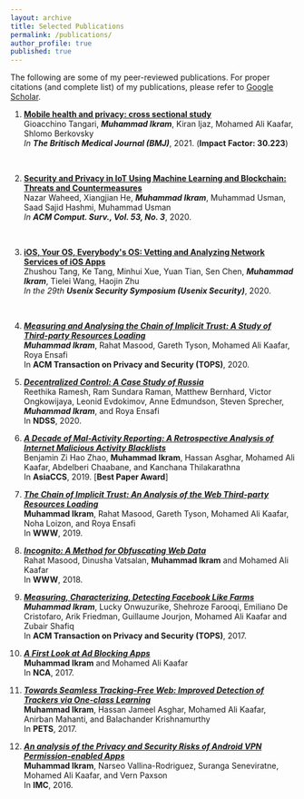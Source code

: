 ```yaml
---
layout: archive
title: Selected Publications
permalink: /publications/
author_profile: true
published: true
---
```


The following are some of my peer-reviewed publications. For proper citations (and complete list) of my publications, please refer to [Google Scholar](https://scholar.google.com.au/citations?user=vkSaUFwAAAAJ&hl=en).

1.  <b>[Mobile health and privacy: cross sectional study](https://www.bmj.com/content/373/bmj.n1248.full)</b> <br> 
Gioacchino Tangari, <i>**Muhammad Ikram**</i>, Kiran Ijaz, Mohamed Ali Kaafar, Shlomo Berkovsky<br>
<i>In **The Britisch Medical Journal (BMJ)**</i>, 2021. (**Impact Factor: 30.223**)
<br>

2.  <b>[Security and Privacy in IoT Using Machine Learning and Blockchain: Threats and Countermeasures](/files/acm_survey_paper.pdf)</b> <br> 
Nazar Waheed, Xiangjian He, <i>**Muhammad Ikram**</i>, Muhammad Usman, Saad Sajid Hashmi, Muhammad Usman<br>
<i>In **ACM Comput. Surv., Vol. 53, No. 3**</i>, 2020.
<br>

3.  <b>[iOS, Your OS, Everybody's OS: Vetting and Analyzing Network Services of iOS Apps](/files/iOS_Apps_Aulnerabilities_Analysis_Ikram.pdf)</b> <br> 
Zhushou Tang, Ke Tang, Minhui Xue, Yuan Tian, Sen Chen, <i>**Muhammad Ikram**</i>, Tielei Wang, Haojin Zhu<br>
<i>In the 29th **Usenix Security Symposium (Usenix Security)**</i>, 2020.
<br>

4.  <b>*[Measuring and Analysing the Chain of Implicit Trust: A Study of Third-party Resources Loading](/files/ik_wot_tops_2020.pdf)*</b> <br> <i>**Muhammad Ikram**</i>, Rahat Masood, Gareth Tyson, Mohamed Ali Kaafar, Roya Ensafi <br>In **ACM Transaction on Privacy and Security (TOPS)**, 2020.<br>

5.  <b>*[Decentralized Control: A Case Study of Russia](/files/ndss20-decentralized-control.pdf)*</b><br>
Reethika Ramesh, Ram Sundara Raman, Matthew Bernhard, Victor Ongkowijaya, Leonid Evdokimov, Anne Edmundson, Steven Sprecher, <i>**Muhammad Ikram**</i>, and Roya Ensafi <br> In **NDSS**, 2020. <br>

6.  <b>*[A Decade of Mal-Activity Reporting: A Retrospective Analysis of Internet Malicious Activity Blacklists](/files/asiaccs_malwareanalysis.pdf)*</b><br>
Benjamin Zi Hao Zhao, **Muhammad Ikram**, Hassan Asghar, Mohamed Ali Kaafar, Abdelberi Chaabane, and Kanchana Thilakarathna<br> In **AsiaCCS**, 2019.  [**Best Paper Award**]<br>

7.  <b>*[The Chain of Implicit Trust: An Analysis of the Web Third-party Resources Loading](/files/ikram_www2019_cr.pdf)*</b><br>**Muhammad Ikram**, Rahat Masood, Gareth Tyson, Mohamed Ali Kaafar, Noha Loizon, and Roya Ensafi<br> In **WWW**, 2019.

8.  <b>*[Incognito: A Method for Obfuscating Web Data](/files/Incognito-Ikram-WWW18.pdf)*</b><br>Rahat Masood, Dinusha Vatsalan, **Muhammad Ikram** and Mohamed Ali Kaafar<br> In **WWW**, 2018.<br>

9.  <b>*[Measuring, Characterizing, Detecting Facebook Like Farms](files/fb_fraud_detection.pdf)*</b><br> <i>**Muhammad Ikram**</i>, Lucky Onwuzurike, Shehroze Farooqi, Emiliano De Cristofaro, Arik Friedman, Guillaume Jourjon, Mohamed Ali Kaafar and Zubair Shafiq <br>In **ACM Transaction on Privacy and Security (TOPS)**, 2017.<br>

10.  <b>*[A First Look at Ad Blocking Apps](/files/ikram_mpptools_nca.pdf)*</b><br>**Muhammad Ikram** and Mohamed Ali Kaafar<br>In **NCA**, 2017.<br> 

11.  <b>*[Towards Seamless Tracking-Free Web: Improved Detection of Trackers via One-class Learning](/files/pets_tracking.pdf)*</b><br>**Muhammad Ikram**, Hassan Jameel Asghar, Mohamed Ali Kaafar, Anirban Mahanti, and Balachander Krishnamurthy<br> In **PETS**, 2017.<br>

12. <b>*[An analysis of the Privacy and Security Risks of Android VPN Permission-enabled Apps](/files/imc_vpn.pdf)*</b><br>**Muhammad Ikram**, Narseo Vallina-Rodriguez, Suranga Seneviratne, Mohamed Ali Kaafar, and Vern Paxson <br>In **IMC**, 2016. <br>